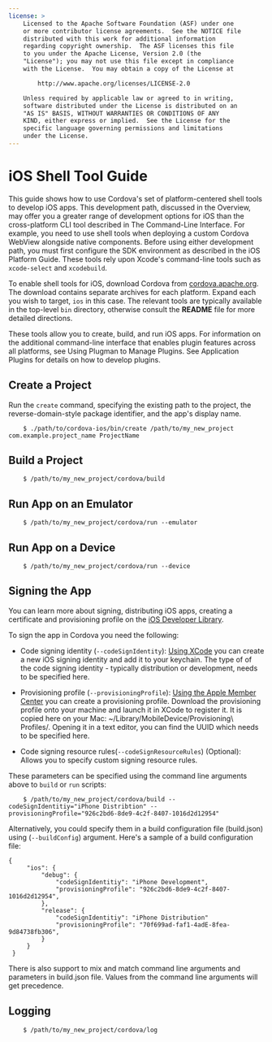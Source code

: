 ```yaml
---
license: >
    Licensed to the Apache Software Foundation (ASF) under one
    or more contributor license agreements.  See the NOTICE file
    distributed with this work for additional information
    regarding copyright ownership.  The ASF licenses this file
    to you under the Apache License, Version 2.0 (the
    "License"); you may not use this file except in compliance
    with the License.  You may obtain a copy of the License at

        http://www.apache.org/licenses/LICENSE-2.0

    Unless required by applicable law or agreed to in writing,
    software distributed under the License is distributed on an
    "AS IS" BASIS, WITHOUT WARRANTIES OR CONDITIONS OF ANY
    KIND, either express or implied.  See the License for the
    specific language governing permissions and limitations
    under the License.
---
```


# iOS Shell Tool Guide

This guide shows how to use Cordova's set of platform-centered shell
tools to develop iOS apps. This development path, discussed in the
Overview, may offer you a greater range of development options for iOS
than the cross-platform CLI tool described in The Command-Line
Interface.  For example, you need to use shell tools when deploying a
custom Cordova WebView alongside native components. Before using
either development path, you must first configure the SDK environment
as described in the iOS Platform Guide.  These tools rely upon
Xcode's command-line tools such as `xcode-select` and `xcodebuild`.

To enable shell tools for iOS, download Cordova from
[cordova.apache.org](http://cordova.apache.org). The download contains
separate archives for each platform. Expand each you wish to target,
`ios` in this case. The relevant tools are typically available in the
top-level `bin` directory, otherwise consult the __README__ file for
more detailed directions.

These tools allow you to create, build, and run iOS apps.  For
information on the additional command-line interface that enables
plugin features across all platforms, see Using Plugman to Manage
Plugins. See Application Plugins for details on how to develop
plugins.

## Create a Project

Run the `create` command, specifying the existing path to the project,
the reverse-domain-style package identifier, and the app's display
name.

        $ ./path/to/cordova-ios/bin/create /path/to/my_new_project com.example.project_name ProjectName

## Build a Project

        $ /path/to/my_new_project/cordova/build

## Run App on an Emulator

        $ /path/to/my_new_project/cordova/run --emulator

## Run App on a Device

        $ /path/to/my_new_project/cordova/run --device

## Signing the App

You can learn more about signing, distributing iOS apps, creating a certificate and provisioning profile on the [iOS Developer Library](https://developer.apple.com/library/ios/documentation/IDEs/Conceptual/AppDistributionGuide/ConfiguringYourApp/ConfiguringYourApp.html).

To sign the app in Cordova you need the following:

* Code signing identity (`--codeSignIdentity`): [Using XCode](https://developer.apple.com/library/ios/documentation/IDEs/Conceptual/AppDistributionGuide/MaintainingCertificates/MaintainingCertificates.html#//apple_ref/doc/uid/TP40012582-CH31-SW6) you can create a new iOS signing identity and add it to your keychain. The type of of the code signing identity - typically distribution or development, needs to be specified here.

* Provisioning profile (`--provisioningProfile`):  [Using the Apple Member Center](https://developer.apple.com/library/ios/documentation/IDEs/Conceptual/AppDistributionGuide/MaintainingProfiles/MaintainingProfiles.html#//apple_ref/doc/uid/TP40012582-CH30-SW61) you can create a provisioning profile. Download the provisioning profile onto your machine and launch it in XCode to register it. It is copied here on your Mac: ~/Library/MobileDevice/Provisioning\ Profiles/. Opening it in a text editor, you can find the UUID which needs to be specified here.

* Code signing resource rules(`--codeSignResourceRules`) (Optional): Allows you to specify custom signing resource rules.

These parameters can be specified using the command line arguments above to `build` or `run` scripts:

        $ /path/to/my_new_project/cordova/build --codeSignIdentitiy="iPhone Distribtion" --provisioningProfile="926c2bd6-8de9-4c2f-8407-1016d2d12954" 

Alternatively, you could specify them in a build configuration file (build.json) using (`--buildConfig`) argument. Here's a sample of a build configuration file:

    {
         "ios": {
             "debug": {
                 "codeSignIdentitiy": "iPhone Development",
                 "provisioningProfile": "926c2bd6-8de9-4c2f-8407-1016d2d12954",
             },
             "release": {
                 "codeSignIdentitiy": "iPhone Distribution"
                 "provisioningProfile": "70f699ad-faf1-4adE-8fea-9d84738fb306",
             }
         }
     }

There is also support to mix and match command line arguments and parameters in build.json file. Values from the command line arguments will get precedence. 

## Logging

        $ /path/to/my_new_project/cordova/log

